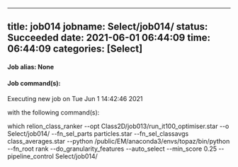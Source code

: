 
---
title: job014
jobname: Select/job014/
status: Succeeded
date: 2021-06-01 06:44:09
time: 06:44:09
categories: [Select]
---

#### Job alias: None



#### Job command(s):


 
 Executing new job on Tue Jun  1 14:42:46 2021
 
 with the following command(s): 

which relion_class_ranker --opt Class2D/job013/run_it100_optimiser.star --o Select/job014/ --fn_sel_parts particles.star --fn_sel_classavgs class_averages.star --python /public/EM/anaconda3/envs/topaz/bin/python --fn_root rank --do_granularity_features  --auto_select  --min_score 0.25  --pipeline_control Select/job014/
 
 


